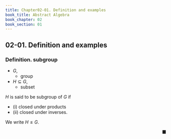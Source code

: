```yaml
---
title: Chapter02-01. Definition and examples
book_title: Abstract Algebra
book_chapter: 02
book_section: 01
---
```


## 02-01. Definition and examples

### Definition. subgroup
* $G$,
    * group
* $H \subseteq G$,
    * subset

$H$ is said to be subgroup of $G$ if

* (i) closed under products
* (ii) closed under inverses.

We write $H \le G$.

<div class="end-of-statement" style="text-align: right">■</div>


